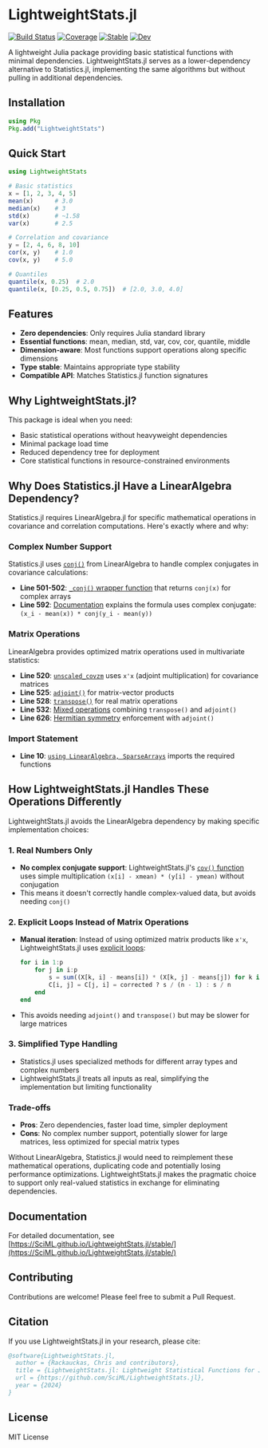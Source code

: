 # LightweightStats.jl

[![Build Status](https://github.com/SciML/LightweightStats.jl/actions/workflows/CI.yml/badge.svg?branch=main)](https://github.com/SciML/LightweightStats.jl/actions/workflows/CI.yml?query=branch%3Amain)
[![Coverage](https://codecov.io/gh/SciML/LightweightStats.jl/branch/main/graph/badge.svg)](https://codecov.io/gh/SciML/LightweightStats.jl)
[![Stable](https://img.shields.io/badge/docs-stable-blue.svg)](https://SciML.github.io/LightweightStats.jl/stable/)
[![Dev](https://img.shields.io/badge/docs-dev-blue.svg)](https://SciML.github.io/LightweightStats.jl/dev/)

A lightweight Julia package providing basic statistical functions with minimal dependencies. LightweightStats.jl serves as a lower-dependency alternative to Statistics.jl, implementing the same algorithms but without pulling in additional dependencies.

## Installation

```julia
using Pkg
Pkg.add("LightweightStats")
```

## Quick Start

```julia
using LightweightStats

# Basic statistics
x = [1, 2, 3, 4, 5]
mean(x)      # 3.0
median(x)    # 3
std(x)       # ~1.58
var(x)       # 2.5

# Correlation and covariance
y = [2, 4, 6, 8, 10]
cor(x, y)    # 1.0
cov(x, y)    # 5.0

# Quantiles
quantile(x, 0.25)  # 2.0
quantile(x, [0.25, 0.5, 0.75])  # [2.0, 3.0, 4.0]
```

## Features

- **Zero dependencies**: Only requires Julia standard library
- **Essential functions**: mean, median, std, var, cov, cor, quantile, middle
- **Dimension-aware**: Most functions support operations along specific dimensions
- **Type stable**: Maintains appropriate type stability
- **Compatible API**: Matches Statistics.jl function signatures

## Why LightweightStats.jl?

This package is ideal when you need:
- Basic statistical operations without heavyweight dependencies
- Minimal package load time
- Reduced dependency tree for deployment
- Core statistical functions in resource-constrained environments

## Why Does Statistics.jl Have a LinearAlgebra Dependency?

Statistics.jl requires LinearAlgebra.jl for specific mathematical operations in covariance and correlation computations. Here's exactly where and why:

### Complex Number Support
Statistics.jl uses [`conj()`](https://github.com/JuliaLang/Statistics.jl/blob/v1.8.0/src/Statistics.jl#L502) from LinearAlgebra to handle complex conjugates in covariance calculations:
- **Line 501-502**: [`_conj()` wrapper function](https://github.com/JuliaLang/Statistics.jl/blob/v1.8.0/src/Statistics.jl#L501-L502) that returns `conj(x)` for complex arrays
- **Line 592**: [Documentation](https://github.com/JuliaLang/Statistics.jl/blob/v1.8.0/src/Statistics.jl#L592) explains the formula uses complex conjugate: `(x_i - mean(x)) * conj(y_i - mean(y))`

### Matrix Operations
LinearAlgebra provides optimized matrix operations used in multivariate statistics:
- **Line 520**: [`unscaled_covzm`](https://github.com/JuliaLang/Statistics.jl/blob/v1.8.0/src/Statistics.jl#L520) uses `x'x` (adjoint multiplication) for covariance matrices
- **Line 525**: [`adjoint()`](https://github.com/JuliaLang/Statistics.jl/blob/v1.8.0/src/Statistics.jl#L525) for matrix-vector products
- **Line 528**: [`transpose()`](https://github.com/JuliaLang/Statistics.jl/blob/v1.8.0/src/Statistics.jl#L528) for real matrix operations
- **Line 532**: [Mixed operations](https://github.com/JuliaLang/Statistics.jl/blob/v1.8.0/src/Statistics.jl#L532) combining `transpose()` and `adjoint()`
- **Line 626**: [Hermitian symmetry](https://github.com/JuliaLang/Statistics.jl/blob/v1.8.0/src/Statistics.jl#L626) enforcement with `adjoint()`

### Import Statement
- **Line 10**: [`using LinearAlgebra, SparseArrays`](https://github.com/JuliaLang/Statistics.jl/blob/v1.8.0/src/Statistics.jl#L10) imports the required functions

## How LightweightStats.jl Handles These Operations Differently

LightweightStats.jl avoids the LinearAlgebra dependency by making specific implementation choices:

### 1. Real Numbers Only
- **No complex conjugate support**: LightweightStats.jl's [`cov()` function](src/LightweightStats.jl#L55-L65) uses simple multiplication `(x[i] - xmean) * (y[i] - ymean)` without conjugation
- This means it doesn't correctly handle complex-valued data, but avoids needing `conj()`

### 2. Explicit Loops Instead of Matrix Operations
- **Manual iteration**: Instead of using optimized matrix products like `x'x`, LightweightStats.jl uses [explicit loops](src/LightweightStats.jl#L79-L84):
  ```julia
  for i in 1:p
      for j in i:p
          s = sum((X[k, i] - means[i]) * (X[k, j] - means[j]) for k in 1:n)
          C[i, j] = C[j, i] = corrected ? s / (n - 1) : s / n
      end
  end
  ```
- This avoids needing `adjoint()` and `transpose()` but may be slower for large matrices

### 3. Simplified Type Handling
- Statistics.jl uses specialized methods for different array types and complex numbers
- LightweightStats.jl treats all inputs as real, simplifying the implementation but limiting functionality

### Trade-offs
- **Pros**: Zero dependencies, faster load time, simpler deployment
- **Cons**: No complex number support, potentially slower for large matrices, less optimized for special matrix types

Without LinearAlgebra, Statistics.jl would need to reimplement these mathematical operations, duplicating code and potentially losing performance optimizations. LightweightStats.jl makes the pragmatic choice to support only real-valued statistics in exchange for eliminating dependencies.

## Documentation

For detailed documentation, see [https://SciML.github.io/LightweightStats.jl/stable/](https://SciML.github.io/LightweightStats.jl/stable/)

## Contributing

Contributions are welcome! Please feel free to submit a Pull Request.

## Citation

If you use LightweightStats.jl in your research, please cite:

```bibtex
@software{LightweightStats.jl,
  author = {Rackauckas, Chris and contributors},
  title = {LightweightStats.jl: Lightweight Statistical Functions for Julia},
  url = {https://github.com/SciML/LightweightStats.jl},
  year = {2024}
}
```

## License

MIT License